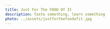 ```yaml
---
title: Just For The FOOD Of It
description: Taste something, learn something
photo: ../assets/justforthefoodofit.jpg
---
```

